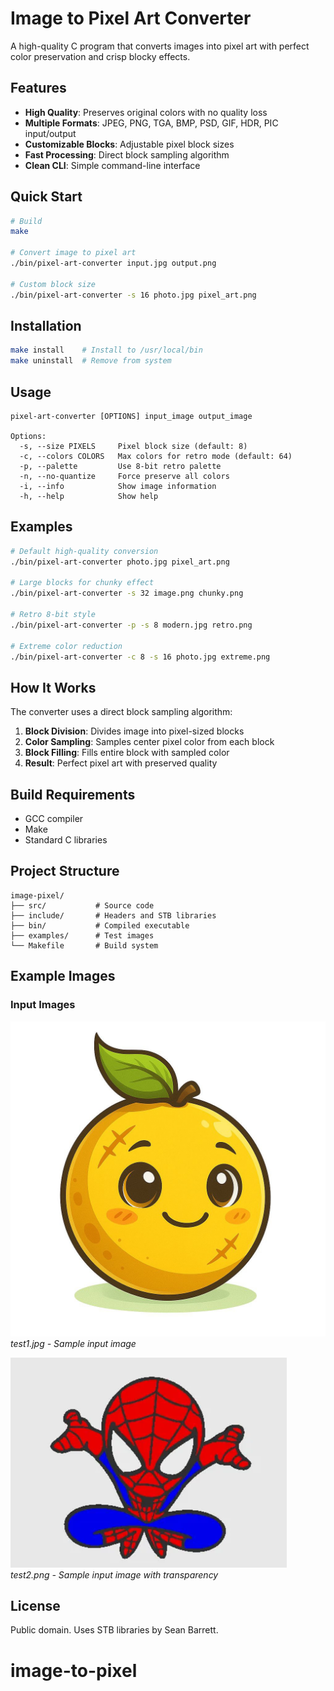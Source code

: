 # Image to Pixel Art Converter

A high-quality C program that converts images into pixel art with perfect color preservation and crisp blocky effects.

## Features

- **High Quality**: Preserves original colors with no quality loss
- **Multiple Formats**: JPEG, PNG, TGA, BMP, PSD, GIF, HDR, PIC input/output
- **Customizable Blocks**: Adjustable pixel block sizes
- **Fast Processing**: Direct block sampling algorithm
- **Clean CLI**: Simple command-line interface

## Quick Start

```bash
# Build
make

# Convert image to pixel art
./bin/pixel-art-converter input.jpg output.png

# Custom block size
./bin/pixel-art-converter -s 16 photo.jpg pixel_art.png
```

## Installation

```bash
make install    # Install to /usr/local/bin
make uninstall  # Remove from system
```

## Usage

```
pixel-art-converter [OPTIONS] input_image output_image

Options:
  -s, --size PIXELS     Pixel block size (default: 8)
  -c, --colors COLORS   Max colors for retro mode (default: 64)
  -p, --palette         Use 8-bit retro palette
  -n, --no-quantize     Force preserve all colors
  -i, --info            Show image information
  -h, --help            Show help
```

## Examples

```bash
# Default high-quality conversion
./bin/pixel-art-converter photo.jpg pixel_art.png

# Large blocks for chunky effect
./bin/pixel-art-converter -s 32 image.png chunky.png

# Retro 8-bit style
./bin/pixel-art-converter -p -s 8 modern.jpg retro.png

# Extreme color reduction
./bin/pixel-art-converter -c 8 -s 16 photo.jpg extreme.png
```

## How It Works

The converter uses a direct block sampling algorithm:

1. **Block Division**: Divides image into pixel-sized blocks
2. **Color Sampling**: Samples center pixel color from each block  
3. **Block Filling**: Fills entire block with sampled color
4. **Result**: Perfect pixel art with preserved quality

## Build Requirements

- GCC compiler
- Make
- Standard C libraries

## Project Structure

```
image-pixel/
├── src/           # Source code
├── include/       # Headers and STB libraries  
├── bin/           # Compiled executable
├── examples/      # Test images
└── Makefile       # Build system
```

## Example Images

### Input Images

![test1.jpg](examples/test1.jpg)
*test1.jpg - Sample input image*

![test2.png](examples/test2.png)
*test2.png - Sample input image with transparency*

## License

Public domain. Uses STB libraries by Sean Barrett.
# image-to-pixel
